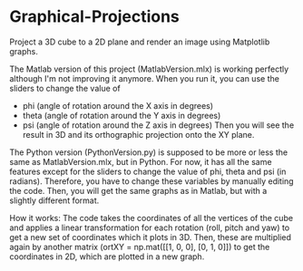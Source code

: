 # Graphical-Projections
Project a 3D cube to a 2D plane and render an image using Matplotlib graphs.

The Matlab version of this project (MatlabVersion.mlx) is working perfectly although I'm not improving it anymore. When you run it, you can use the sliders to change the value of
 - phi (angle of rotation around the X axis in degrees)
 - theta (angle of rotation around the Y axis in degrees)
 - psi (angle of rotation around the Z axis in degrees)
Then you will see the result in 3D and its orthographic projection onto the XY plane. 

The Python version (PythonVersion.py) is supposed to be more or less the same as MatlabVersion.mlx, but in Python. For now, it has all the same features except for the sliders to change the value of phi, theta and psi (in radians). Therefore, you have to change these variables by manually editing the code. Then, you will get the same graphs as in Matlab, but with a slightly different format.

How it works:
The code takes the coordinates of all the vertices of the cube and applies a linear transformation for each rotation (roll, pitch and yaw) to get a new set of coordinates which it plots in 3D. Then, these are multiplied again by another matrix (ortXY = np.mat([[1, 0, 0], [0, 1, 0]]) to get the coordinates in 2D, which are plotted in a new graph.
